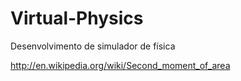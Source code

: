 Virtual-Physics
===============

Desenvolvimento de simulador de física

http://en.wikipedia.org/wiki/Second_moment_of_area
